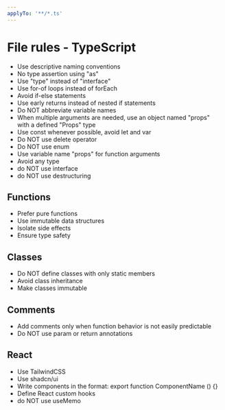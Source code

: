 ```yaml
---
applyTo: '**/*.ts'
---
```


# File rules - TypeScript

- Use descriptive naming conventions
- No type assertion using "as"
- Use "type" instead of "interface"
- Use for-of loops instead of forEach
- Avoid if-else statements
- Use early returns instead of nested if statements
- Do NOT abbreviate variable names
- When multiple arguments are needed, use an object named "props" with a defined "Props" type
- Use const whenever possible, avoid let and var
- Do NOT use delete operator
- Do NOT use enum
- Use variable name "props" for function arguments
- Avoid any type
- do NOT use interface
- do NOT use destructuring

## Functions

- Prefer pure functions
- Use immutable data structures
- Isolate side effects
- Ensure type safety

## Classes

- Do NOT define classes with only static members
- Avoid class inheritance
- Make classes immutable

## Comments

- Add comments only when function behavior is not easily predictable
- Do NOT use param or return annotations

## React

- Use TailwindCSS
- Use shadcn/ui
- Write components in the format: export function ComponentName () {}
- Define React custom hooks
- do NOT use useMemo

